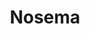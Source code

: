 ---
title: Nosema
layout: definition
brief: Gut disease of the adult honeybee. 
see_also: 
  - title: Honey
    file: honey 
---